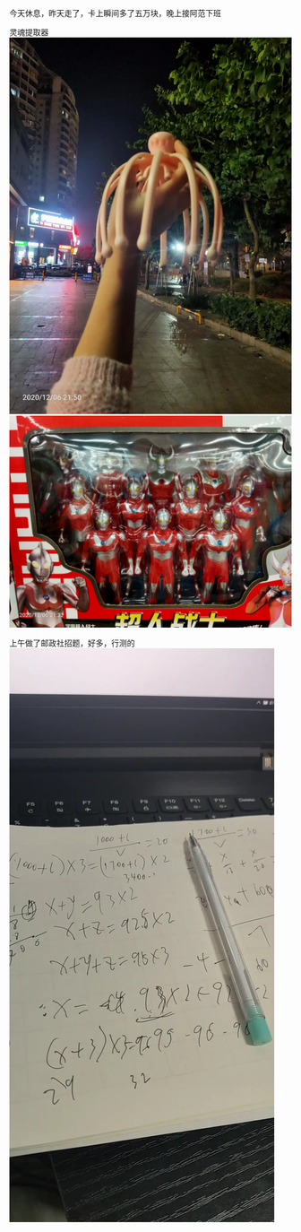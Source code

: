今天休息，昨天走了，卡上瞬间多了五万块，晚上接阿范下班


灵魂提取器
![](../img/6904315-5e8ad18f0e1d9d5d.jpg)
![](../img/6904315-bb662dac1559b4ca.jpg)


上午做了邮政社招题，好多，行测的
![](../img/6904315-e51b39cdddbb16c3.jpg)
